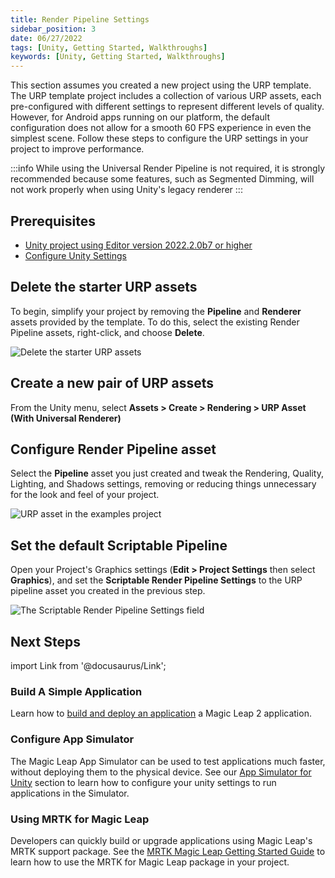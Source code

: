 ```yaml
---
title: Render Pipeline Settings
sidebar_position: 3
date: 06/27/2022
tags: [Unity, Getting Started, Walkthroughs]
keywords: [Unity, Getting Started, Walkthroughs]
---
```


This section assumes you created a new project using the URP template. The URP template project includes a collection of various URP assets, each pre-configured with different settings to represent different levels of quality. However, for Android apps running on our platform, the default configuration does not allow for a smooth 60 FPS experience in even the simplest scene. Follow these steps to configure the URP settings in your project to improve performance.

:::info
While using the Universal Render Pipeline is not required, it is strongly recommended because some features, such as Segmented Dimming, will not work properly when using Unity's legacy renderer
:::

## Prerequisites

- [Unity project using Editor version 2022.2.0b7 or higher](/versioned_docs/version-03-Jan-2023/guides/unity/getting-started/create-a-project.md)
- [Configure Unity Settings](/versioned_docs/version-03-Jan-2023/guides/unity/getting-started\configure-unity-settings.md)

## Delete the starter URP assets

To begin, simplify your project by removing the **Pipeline** and **Renderer** assets provided by the template. To do this, select the existing Render Pipeline assets, right-click, and choose **Delete**.

![Delete the starter URP assets](/img/unity/universal-render-pipeline-configuration-1.png)

## Create a new pair of URP assets

From the Unity menu, select **Assets > Create > Rendering > URP Asset (With Universal Renderer)**

## Configure Render Pipeline asset

Select the **Pipeline** asset you just created and tweak the Rendering, Quality, Lighting, and Shadows settings, removing or reducing things unnecessary for the look and feel of your project.

![URP asset in the examples project](/img/unity/universal-render-pipeline-configuration-2.png)

## Set the default Scriptable Pipeline

Open your Project's Graphics settings (**Edit > Project Settings** then select **Graphics**), and set the **Scriptable Render Pipeline Settings** to the URP pipeline asset you created in the previous step.

![The Scriptable Render Pipeline Settings field](/img/unity/universal-render-pipeline-configuration-3.png)

## Next Steps

import Link from '@docusaurus/Link';

<h3><Link to="/versioned_docs/version-03-Jan-2023/guides/unity/getting-started/unity-building-simple-app"> Build A Simple Application</Link> </h3>

Learn how to [build and deploy an application](/versioned_docs/version-03-Jan-2023/guides/unity/getting-started/unity-building-simple-app.md) a Magic Leap 2 application. 

<h3><Link to="/versioned_docs/version-03-Jan-2023/guides/unity/app-simulator/unity-app-simulator"> Configure App Simulator </Link> </h3>

The Magic Leap App Simulator can be used to test applications much faster, without deploying them to the physical device. See our [App Simulator for Unity](/versioned_docs/version-03-Jan-2023/guides/unity/app-simulator/unity-app-simulator.md) section to learn how to configure your unity settings to run applications in the Simulator.

<h3><Link to="/versioned_docs/version-03-Jan-2023/guides/third-party/mrtk/mrtk-setup"> Using MRTK for Magic Leap </Link> </h3>

Developers can quickly build or upgrade applications using Magic Leap's MRTK support package. See the [MRTK Magic Leap Getting Started Guide](/versioned_docs/version-03-Jan-2023/guides/third-party/mrtk/mrtk-setup.md) to learn how to use the MRTK for Magic Leap package in your project.
